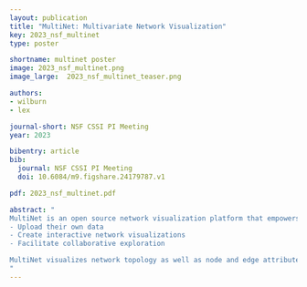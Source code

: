 ```yaml
---
layout: publication
title: "MultiNet: Multivariate Network Visualization"
key: 2023_nsf_multinet
type: poster

shortname: multinet poster
image: 2023_nsf_multinet.png
image_large:  2023_nsf_multinet_teaser.png

authors:
- wilburn
- lex

journal-short: NSF CSSI PI Meeting
year: 2023

bibentry: article
bib:
  journal: NSF CSSI PI Meeting
  doi: 10.6084/m9.figshare.24179787.v1

pdf: 2023_nsf_multinet.pdf

abstract: "
MultiNet is an open source network visualization platform that empowers users to
- Upload their own data
- Create interactive network visualizations
- Facilitate collaborative exploration

MultiNet visualizes network topology as well as node and edge attributes
"
---
```

